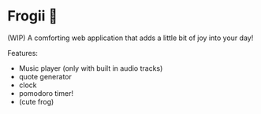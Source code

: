 # Frogii 🌱

(WIP) A comforting web application that adds a little bit of joy into your day! 

Features: 
- Music player (only with built in audio tracks)
- quote generator
- clock 
- pomodoro timer! 
- (cute frog) 
